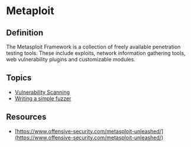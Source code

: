 # Metaploit

## Definition
The Metasploit Framework is a collection of freely available penetration testing tools. These include exploits, network information gathering tools, web vulnerability plugins and customizable modules. 

## Topics 
- [Vulnerability Scanning](https://github.com/halfbackflip/notes/blob/main/MetaSploit/Vulnerability%20Scanning.md)
- [Writing a simple fuzzer](https://github.com/halfbackflip/notes/blob/main/MetaSploit/Fuzzer%20Writing.md)

## Resources
- [https://www.offensive-security.com/metasploit-unleashed/](https://www.offensive-security.com/metasploit-unleashed/)